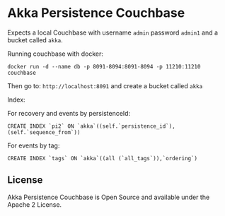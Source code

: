 # Akka Persistence Couchbase

Expects a local Couchbase with username `admin` password `admin1` and a 
bucket called `akka`.

Running couchbase with docker:

```
docker run -d --name db -p 8091-8094:8091-8094 -p 11210:11210 couchbase  
```

Then go to: `http://localhost:8091` and create a bucket called `akka`

Index:

For recovery and events by persistenceId:
```
CREATE INDEX `pi2` ON `akka`((self.`persistence_id`),(self.`sequence_from`))
```

For events by tag:
```
CREATE INDEX `tags` ON `akka`((all (`all_tags`)),`ordering`)
```

## License

Akka Persistence Couchbase is Open Source and available under the Apache 2 License.